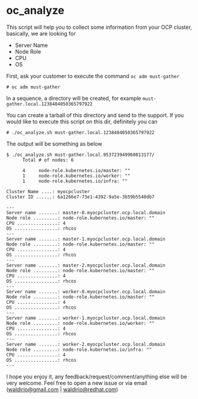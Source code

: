 # oc_analyze

This script will help you to collect some information from your OCP cluster, basically, we are looking for
- Server Name
- Node Role
- CPU
- OS

First, ask your customer to execute the command `oc adm must-gather`
```
# oc adm must-gather
```

In a sequence, a directory will be created, for example `must-gather.local.1238484050365797922`

You can create a tarball of this directory and send to the support. If you would like to execute this script on this dir, definitely you can
```
# ./oc_analyze.sh must-gather.local.1238484050365797922
```

The output will be something as below
```
$ ./oc_analyze.sh must-gather.local.953723949960813177/
      Total # of nodes: 6

      4     node-role.kubernetes.io/master: ""
      1     node-role.kubernetes.io/worker: ""
      1     node-role.kubernetes.io/infra: ""

Cluster Name ....: myocpcluster
Cluster ID ......: 6a1266e7-73e1-4392-9a5e-3b59b5540db7

---
Server name .......: master-0.myocpcluster.ocp.local.domain
Node role .........: node-role.kubernetes.io/master: ""
CPU ...............: 4
OS ................: rhcos
---
Server name .......: master-1.myocpcluster.ocp.local.domain
Node role .........: node-role.kubernetes.io/master: ""
CPU ...............: 4
OS ................: rhcos
---
Server name .......: master-2.myocpcluster.ocp.local.domain
Node role .........: node-role.kubernetes.io/master: ""
CPU ...............: 4
OS ................: rhcos
---
Server name .......: worker-0.myocpcluster.ocp.local.domain
Node role .........: node-role.kubernetes.io/master: ""
CPU ...............: 4
OS ................: rhcos
---
Server name .......: worker-1.myocpcluster.ocp.local.domain
Node role .........: node-role.kubernetes.io/worker: ""
CPU ...............: 4
OS ................: rhcos
---
Server name .......: worker-2.myocpcluster.ocp.local.domain
Node role .........: node-role.kubernetes.io/infra: ""
CPU ...............: 4
OS ................: rhcos
---
```

I hope you enjoy it, any feedback/request/comment/anything else will be very welcome. Feel free to open a new issue or via email (waldirio@gmail.com | waldirio@redhat.com)
